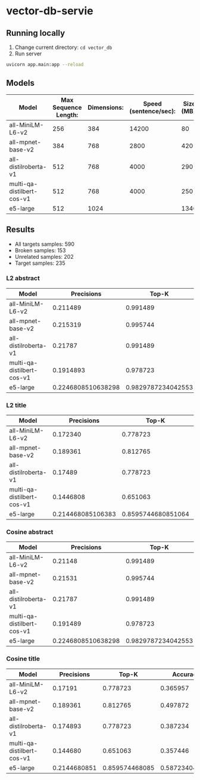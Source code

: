 # vector-db-servie

## Running locally

1. Change current directory: `cd vector_db` 
2. Run server
```bash
uvicorn app.main:app --reload
```

## Models
| Model                      | Max Sequence Length: | Dimensions: | Speed (sentence/sec): | Size (MB): |
| -------------------------- | -------------------- | ----------- | --------------------- | ---------- |
| all-MiniLM-L6-v2           | 256                  | 384         | 14200                 | 80         |
| all-mpnet-base-v2          | 384                  | 768         | 2800                  | 420        |
| all-distilroberta-v1       | 512                  | 768         | 4000                  | 290        |
| multi-qa-distilbert-cos-v1 | 512                  | 768         | 4000                  | 250        |
| e5-large                   | 512                  | 1024        |                       | 1340       |

## Results
- All targets samples: 590
- Broken samples: 153
- Unrelated samples: 202
- Target samples: 235

### L2 abstract
| Model                      | Precisions         | Top-K              | Accuracy           |
| -------------------------- | ------------------ | ------------------ | ------------------ |
| all-MiniLM-L6-v2           | 0.211489           | 0.991489           | 0.991489           |
| all-mpnet-base-v2          | 0.215319           | 0.995744           | 0.995744           |
| all-distilroberta-v1       | 0.21787            | 0.991489           | 0.991489           |
| multi-qa-distilbert-cos-v1 | 0.1914893          | 0.978723           | 0.970212           |
| e5-large                   | 0.2246808510638298 | 0.9829787234042553 | 0.9829787234042553 |

### L2 title
| Model                      | Precisions        | Top-K              | Accuracy           |
| -------------------------- | ----------------- | ------------------ | ------------------ |
| all-MiniLM-L6-v2           | 0.172340          | 0.778723           | 0.365957           |
| all-mpnet-base-v2          | 0.189361          | 0.812765           | 0.497872           |
| all-distilroberta-v1       | 0.17489           | 0.778723           | 0.387234           |
| multi-qa-distilbert-cos-v1 | 0.1446808         | 0.651063           | 0.357446           |
| e5-large                   | 0.214468085106383 | 0.8595744680851064 | 0.5872340425531914 |


### Cosine abstract
| Model                      | Precisions         | Top-K              | Accuracy           |
| -------------------------- | ------------------ | ------------------ | ------------------ |
| all-MiniLM-L6-v2           | 0.21148            | 0.991489           | 0.991489           |
| all-mpnet-base-v2          | 0.21531            | 0.995744           | 0.995744           |
| all-distilroberta-v1       | 0.21787            | 0.991489           | 0.991489           |
| multi-qa-distilbert-cos-v1 | 0.191489           | 0.978723           | 0.970212           |
| e5-large                   | 0.2246808510638298 | 0.9829787234042553 | 0.9829787234042553 |

### Cosine title
| Model                      | Precisions   | Top-K          | Accuracy       |
| -------------------------- | ------------ | -------------- | -------------- |
| all-MiniLM-L6-v2           | 0.17191      | 0.778723       | 0.365957       |
| all-mpnet-base-v2          | 0.189361     | 0.812765       | 0.497872       |
| all-distilroberta-v1       | 0.174893     | 0.778723       | 0.387234       |
| multi-qa-distilbert-cos-v1 | 0.144680     | 0.651063       | 0.357446       |
| e5-large                   | 0.2144680851 | 0.859574468085 | 0.587234042553 |